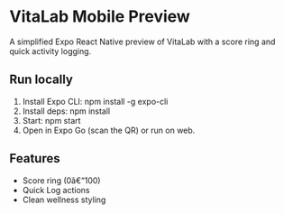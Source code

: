 ﻿# VitaLab Mobile Preview

A simplified Expo React Native preview of VitaLab with a score ring and quick activity logging.

## Run locally
1. Install Expo CLI:
   npm install -g expo-cli
2. Install deps:
   npm install
3. Start:
   npm start
4. Open in Expo Go (scan the QR) or run on web.

## Features
- Score ring (0â€“100)
- Quick Log actions
- Clean wellness styling
